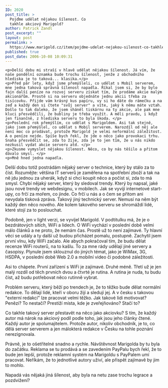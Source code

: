 ```yaml
---
ID: 2020
post_title: >
  Pojďme udělat nějakou šílenost. Co
  takhle akciový Marigold?
author: Patrick Zandl
post_excerpt: ""
layout: post
permalink: >
  https://www.marigold.cz/item/pojdme-udelat-nejakou-silenost-co-takhle-akciovy-marigold
published: true
post_date: 2006-10-08 10:09:31
---
```

	<p>Delší dobu mi straší v hlavě udělat nějakou šílenost. Já vím, že naše pondělní oznamka bude trochu šílenost, jenže z obchodního hlediska je to taková... klasika.</p>
	<p>Před pár lety, když jsme přemýšleli, co udělat s Mobil serverem, mne jedna taková správná šílenost napadla. Říkal jsem si, že by bylo fajn další peníze na rozvoj serveru získat tím, že prodáme akcie malým akcionářům. Prostě si na serveru objednáte jednu akcii třeba za tisícovku. Přijde vám krásný kus papíru, vy si ho dáte do rámečku a na zeď a každý den si čtete "svůj server" a víte, jaký k němu máte vztah. Došlo to tak daleko, že jsem sháněl tiskárnu na ty akcie, ale pak mne kluci přesvědčili, že bubliny je třeba využít. A měli pravdu, i když jen finančně, z hlediska serveru to byla škoda. </p>
	<p>Poslední rok přemýšlím, co udělat s Marigoldem. Asi tak stejně, jako jsem přemýšlel, co udělat s Mobil serverem. Narozdíl od něj ale není moc co prodávat, protože Marigold je velmi neformální záležitost. A o peníze nejde. Spíše bych řekl, že jde o něco jako provokaci trhu. Snaha přesvědčit se, zda to žije, zda je to jen tím, že u nás nikdo nezkusil vydat akcie serveru atd. </p>
	<p>Zkusme vymyslet nějakou šílenost. Něco, co by nás těšilo a přitom dávalo smysl. </p>
	<p>Mně hned jedna napadla.
</p>
<!--more-->	<p>Delší dobu totiž postrádám nějaký server o technice, který by stálo za to číst. Rozumějte: většina IT serverů je zaměřena na spotřební zboží a tak na ně jdu jednou za uherák, když si chci koupit něco a počíst si, zda to má smysl. Chybí nějaký server,  který by sledoval trendy. Který by napsal, jaké jsou nové trendy ve webdesignu, v mobilech. Jak se vyvíjí internetové start-upy, co frčí za mořem, co jinde. Co frčí u nás a o čem se přitom ani nevydala tisková zpráva. Takový jiný technický server. Nemusí na něm být každý den něco nového. Ale kolem takového serveru se shromáždí lidé, které stojí za to poslouchat. </p>
	<p>Podobně, jen v light verzi, se vyvíjel Marigold. V podtitulku má, že je o bezdrátových sítích, WiFi a lidech. O WiFi vychází v poslední době velmi málo článků a ne proto, že nemám čas. Prostě už to není zajímavé. Ty hlavní věci se udály a ty další už budou přicházet pomalu, postupně. Zachytil jsem první vlnu, kdy WiFi začalo. Ale abych pokračoval tím, že budu dělat recenze WiFi routerů, na to kašlu.  To za mne rády udělají jiné servery a časopisy. Plynule jsem sklouznul do jiných témat, jako je WiMax, 3G, HSDPA, v poslední době Web 2.0 a mobilní video či podobné záležitosti. </p>
	<p>Asi to chápete. První zařízení s WiFi je zajímavé. Druhé méně. Třetí už je jen malý rozdíl od těch prvních dvou a čtvrté je rutina. A rutina je nuda, tu budu číst, až budu potřebovat něco rutinně vybrat. </p>
	<p>Problém serveru, který běží po trendech je, že to těžko bude dělat normální redakce. To dělají lidé, kteří v oboru žijí a sledují jej. A v česku s takovou "externí redakcí" lze pracovat velmi těžko. Jak takové lidi motivovat? Penězi? To nestačí? Prestiží místa, kde je zveřejňováno? Stačí to? </p>
	<p>Co takhle takový server přestavět na něco jako akciovku? S tím, že každý autor má nárok na akciový podíl podle toho, jak jsou jeho články čtené. Každý autor je spolumajitelem. Protože autor, nikoliv obchodník, je to, co dělá server serverem a jen málokterá redakce v Česku na tohle poznání nerezignovala. </p>
	<p>Právně, je to ošetřitelné snadno a rychle. Návštěvnost Marigolda by tu byla do začátku. Reklama se tu prodává a se zavedením PayPalu bych řekl, že to bude jen lepší, protože reklamní systém na Marigoldu s PayPalem umí pracovat. Neříkám, že to jednotlivé autory uživí, ale přispět zajímavě by jim to mohlo. </p>
	<p>Napadá vás nějaká jiná šílenost, aby byla na netu zase trochu legrace a pozdvižení?
</p>